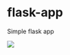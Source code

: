 # flask-app
Simple flask app



<img src="https://github.com/extsand/flask-app/workflows/CI-CD-Pipeline-to-AWS-EB/bage.svg?branch=main"><br>

